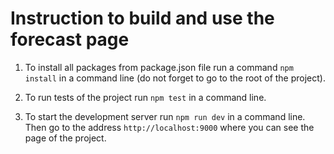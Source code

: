 # Instruction to build and use the forecast page

1. To install all packages from package.json file run a command `npm install` in a command line (do not forget to go to the root of the project).

2. To run tests of the project run `npm test` in a command line.

3. To start the development server run `npm run dev` in a command line. Then go to the address `http://localhost:9000` where you can see the page of the project.